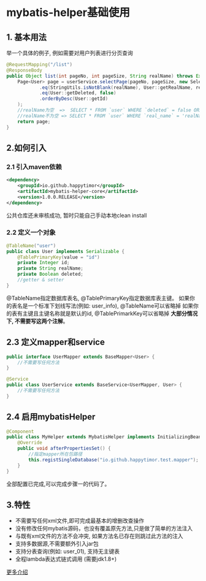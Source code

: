 # mybatis-helper基础使用
## 1. 基本用法
举一个具体的例子, 例如需要对用户列表进行分页查询
``` java
@RequestMapping("/list")
@ResponseBody
public Object list(int pageNo, int pageSize, String realName) throws Exception {
    Page<User> page = userService.selectPage(pageNo, pageSize, new SelectWrapper<User>()
            .eq(StringUtils.isNotBlank(realName), User::getRealName, realName)
            .eq(User::getDeleted, false)
            .orderByDesc(User::getId)
    );
    //realName为空  =>  SELECT * FROM `user` WHERE `deleted` = false ORDER BY `id` DESC LIMIT 0,10
    //realName不为空 => SELECT * FROM `user` WHERE `real_name` = 'realName' AND `deleted` = false ORDER BY `id` DESC LIMIT 0,10
    return page;
}
```
## 2.如何引入
### 2.1 引入maven依赖
``` xml
<dependency>
    <groupId>io.github.happytimor</groupId>
    <artifactId>mybatis-helper-core</artifactId>
    <version>1.0.0.RELEASE</version>
</dependency>
```
公共仓库还未审核成功, 暂时只能自己手动本地clean install

### 2.2 定义一个对象
``` java
@TableName("user")
public class User implements Serializable {
    @TablePrimaryKey(value = "id")
    private Integer id;
    private String realName;
    private Boolean deleted;
    //getter & setter
}
```
@TableName指定数据库表名, @TablePrimaryKey指定数据库表主键。
如果你的表名是一个标准下划线写法(例如: user_info), @TableName可以省略掉
如果你的表有主键且主键名称就是默认的id, @TablePrimarkKey可以省略掉
**大部分情况下, 不需要写这两个注解**。

## 2.3 定义mapper和service
``` java
public interface UserMapper extends BaseMapper<User> {
    //不需要写任何方法
}
```
``` java
@Service
public class UserService extends BaseService<UserMapper, User> {
    //不需要写任何方法
}
```
## 2.4 启用mybatisHelper
``` java
@Component
public class MyHelper extends MybatisHelper implements InitializingBean {
    @Override
    public void afterPropertiesSet() {
        //指定mapper所在包路径
        this.registSingleDatabase("io.github.happytimor.test.mapper");
    }
}
```
全部配置已完成,可以完成步骤一的代码了。

## 3.特性
- 不需要写任何xml文件,即可完成最基本的增删改查操作
- 没有修改任何mybatis源码，也没有覆盖原先方法,只是做了简单的方法注入
- 与既有xml文件的方法不会冲突, 如果方法名已存在则跳过此方法的注入
- 支持多数据源,不需要额外引入jar包
- 支持分表查询(例如: user_01), 支持无主键表
- 全程lambda表达式链式调用 (需要jdk1.8+)


[更多介绍](api-introduce.md)